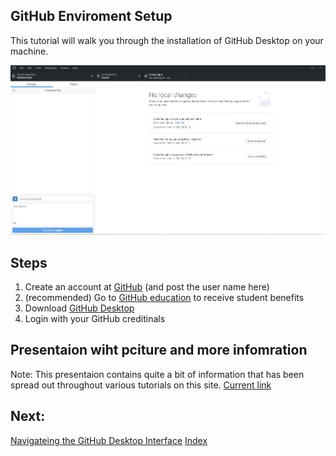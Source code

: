 ## GitHub Enviroment Setup
This tutorial will walk you through the installation of GitHub Desktop on your machine.

![GitHub Desktop Screenshot](GitHub_Desktop_Screenshot.JPG)

## Steps
1. Create an account at [GitHub](github.com/join) (and post the user name here)
2. (recommended) Go to [GitHub education](education.github.com/) to receive student benefits
3. Download [GitHub Desktop](desktop.github.com)
4. Login with your GitHub creditinals


## Presentaion wiht pciture and more infomration
Note: This presentaion contains quite a bit of information that has been spread out throughout various tutorials on this site.
[Current link](https://docs.google.com/presentation/d/e/2PACX-1vRZlrW9X5Tn2a9EdpZ2iVTtD4TPZJUqQlTI4D0ThXZwhgwMI8DkeJMmreyRZ4Eh2ZlNa5eA1I8kLV7d/pub?start=false&loop=false&delayms=3000)

## Next:
[Navigateing the GitHub Desktop Interface]()
[Index](index)
